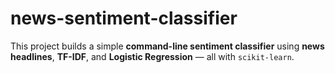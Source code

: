 # news-sentiment-classifier
This project builds a simple **command-line sentiment classifier** using **news headlines**, **TF-IDF**, and **Logistic Regression** — all with `scikit-learn`.
